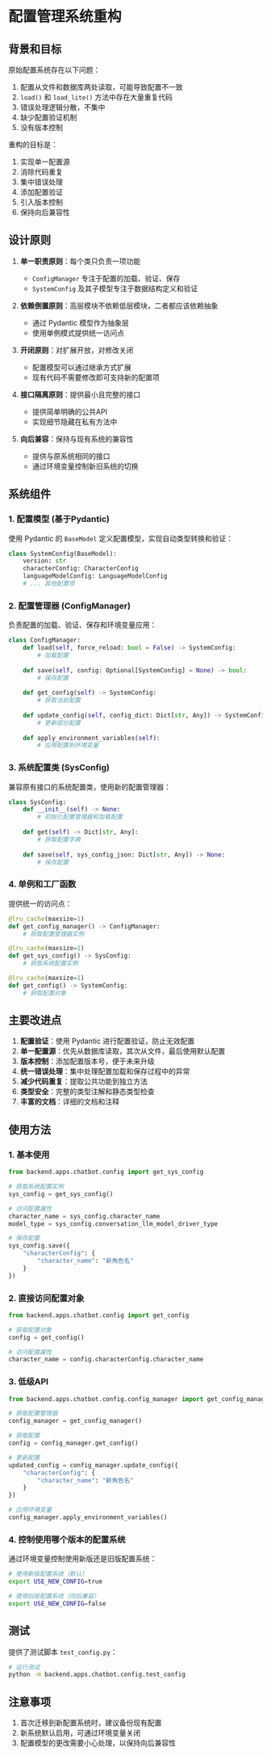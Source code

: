 # 配置管理系统重构

## 背景和目标

原始配置系统存在以下问题：
1. 配置从文件和数据库两处读取，可能导致配置不一致
2. `load()` 和 `load_lite()` 方法中存在大量重复代码
3. 错误处理逻辑分散，不集中
4. 缺少配置验证机制
5. 没有版本控制

重构的目标是：
1. 实现单一配置源
2. 消除代码重复
3. 集中错误处理
4. 添加配置验证
5. 引入版本控制
6. 保持向后兼容性

## 设计原则

1. **单一职责原则**：每个类只负责一项功能
   - `ConfigManager` 专注于配置的加载、验证、保存
   - `SystemConfig` 及其子模型专注于数据结构定义和验证

2. **依赖倒置原则**：高层模块不依赖低层模块，二者都应该依赖抽象
   - 通过 Pydantic 模型作为抽象层
   - 使用单例模式提供统一访问点

3. **开闭原则**：对扩展开放，对修改关闭
   - 配置模型可以通过继承方式扩展
   - 现有代码不需要修改即可支持新的配置项

4. **接口隔离原则**：提供最小且完整的接口
   - 提供简单明确的公共API
   - 实现细节隐藏在私有方法中

5. **向后兼容**：保持与现有系统的兼容性
   - 提供与原系统相同的接口
   - 通过环境变量控制新旧系统的切换

## 系统组件

### 1. 配置模型 (基于Pydantic)

使用 Pydantic 的 `BaseModel` 定义配置模型，实现自动类型转换和验证：

```python
class SystemConfig(BaseModel):
    version: str
    characterConfig: CharacterConfig
    languageModelConfig: LanguageModelConfig
    # ... 其他配置项
```

### 2. 配置管理器 (ConfigManager)

负责配置的加载、验证、保存和环境变量应用：

```python
class ConfigManager:
    def load(self, force_reload: bool = False) -> SystemConfig:
        # 加载配置
    
    def save(self, config: Optional[SystemConfig] = None) -> bool:
        # 保存配置
    
    def get_config(self) -> SystemConfig:
        # 获取当前配置
    
    def update_config(self, config_dict: Dict[str, Any]) -> SystemConfig:
        # 更新部分配置
    
    def apply_environment_variables(self):
        # 应用配置到环境变量
```

### 3. 系统配置类 (SysConfig)

兼容原有接口的系统配置类，使用新的配置管理器：

```python
class SysConfig:
    def __init__(self) -> None:
        # 初始化配置管理器和加载配置
    
    def get(self) -> Dict[str, Any]:
        # 获取配置字典
    
    def save(self, sys_config_json: Dict[str, Any]) -> None:
        # 保存配置
```

### 4. 单例和工厂函数

提供统一的访问点：

```python
@lru_cache(maxsize=1)
def get_config_manager() -> ConfigManager:
    # 获取配置管理器实例

@lru_cache(maxsize=1)
def get_sys_config() -> SysConfig:
    # 获取系统配置实例

@lru_cache(maxsize=1)
def get_config() -> SystemConfig:
    # 获取配置对象
```

## 主要改进点

1. **配置验证**：使用 Pydantic 进行配置验证，防止无效配置
2. **单一配置源**：优先从数据库读取，其次从文件，最后使用默认配置
3. **版本控制**：添加配置版本号，便于未来升级
4. **统一错误处理**：集中处理配置加载和保存过程中的异常
5. **减少代码重复**：提取公共功能到独立方法
6. **类型安全**：完整的类型注解和静态类型检查
7. **丰富的文档**：详细的文档和注释

## 使用方法

### 1. 基本使用

```python
from backend.apps.chatbot.config import get_sys_config

# 获取系统配置实例
sys_config = get_sys_config()

# 访问配置属性
character_name = sys_config.character_name
model_type = sys_config.conversation_llm_model_driver_type

# 保存配置
sys_config.save({
    "characterConfig": {
        "character_name": "新角色名"
    }
})
```

### 2. 直接访问配置对象

```python
from backend.apps.chatbot.config import get_config

# 获取配置对象
config = get_config()

# 访问配置属性
character_name = config.characterConfig.character_name
```

### 3. 低级API

```python
from backend.apps.chatbot.config.config_manager import get_config_manager

# 获取配置管理器
config_manager = get_config_manager()

# 获取配置
config = config_manager.get_config()

# 更新配置
updated_config = config_manager.update_config({
    "characterConfig": {
        "character_name": "新角色名"
    }
})

# 应用环境变量
config_manager.apply_environment_variables()
```

### 4. 控制使用哪个版本的配置系统

通过环境变量控制使用新版还是旧版配置系统：

```bash
# 使用新版配置系统（默认）
export USE_NEW_CONFIG=true

# 使用旧版配置系统（向后兼容）
export USE_NEW_CONFIG=false
```

## 测试

提供了测试脚本 `test_config.py`：

```bash
# 运行测试
python -m backend.apps.chatbot.config.test_config
```

## 注意事项

1. 首次迁移到新配置系统时，建议备份现有配置
2. 新系统默认启用，可通过环境变量关闭
3. 配置模型的更改需要小心处理，以保持向后兼容性 